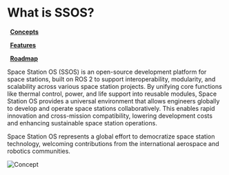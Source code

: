 <!--
layout: default
title: What is SSOS?
nav_order: 2
-->

# What is SSOS?

**&nbsp;&nbsp;[Concepts](concepts.md)**

**&nbsp;&nbsp;[Features](features.md)**

**&nbsp;&nbsp;[Roadmap](roadmap.md)**



Space Station OS (SSOS) is an open-source development platform for space stations, built on ROS 2 to support interoperability, modularity, and scalability across various space station projects. By unifying core functions like thermal control, power, and life support into reusable modules, Space Station OS provides a universal environment that allows engineers globally to develop and operate space stations collaboratively. This enables rapid innovation and cross-mission compatibility, lowering development costs and enhancing sustainable space station operations.

Space Station OS represents a global effort to democratize space station technology, welcoming contributions from the international aerospace and robotics communities.

![Concept](https://github.com/user-attachments/assets/b6341303-975a-47e6-b617-598536f09c65)
